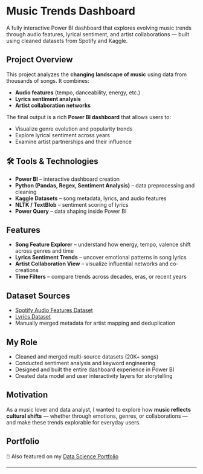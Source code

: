 # Music Trends Dashboard

A fully interactive Power BI dashboard that explores evolving music trends through audio features, lyrical sentiment, and artist collaborations — built using cleaned datasets from Spotify and Kaggle.

## Project Overview

This project analyzes the **changing landscape of music** using data from thousands of songs. It combines:
- **Audio features** (tempo, danceability, energy, etc.)
- **Lyrics sentiment analysis**
- **Artist collaboration networks**

The final output is a rich **Power BI dashboard** that allows users to:
- Visualize genre evolution and popularity trends
- Explore lyrical sentiment across years
- Examine artist partnerships and their influence

## 🛠️ Tools & Technologies

- **Power BI** – interactive dashboard creation
- **Python (Pandas, Regex, Sentiment Analysis)** – data preprocessing and cleaning
- **Kaggle Datasets** – song metadata, lyrics, and audio features
- **NLTK / TextBlob** – sentiment scoring of lyrics
- **Power Query** – data shaping inside Power BI

## Features

- **Song Feature Explorer** – understand how energy, tempo, valence shift across genres and time
- **Lyrics Sentiment Trends** – uncover emotional patterns in song lyrics
- **Artist Collaboration View** – visualize influential networks and co-creations
- **Time Filters** – compare trends across decades, eras, or recent years

## Dataset Sources

- [Spotify Audio Features Dataset](https://www.kaggle.com/datasets/yamaerenay/spotify-dataset-19212020-160k-tracks)
- [Lyrics Dataset](https://www.kaggle.com/datasets/mousehead/songlyrics)
- Manually merged metadata for artist mapping and deduplication

## My Role

- Cleaned and merged multi-source datasets (20K+ songs)
- Conducted sentiment analysis and keyword engineering
- Designed and built the entire dashboard experience in Power BI
- Created data model and user interactivity layers for storytelling

## Motivation

As a music lover and data analyst, I wanted to explore how **music reflects cultural shifts** — whether through emotions, genres, or collaborations — and make these trends explorable for everyday users.

## Portfolio 

🖱️ Also featured on my [Data Science Portfolio](https://www.datascienceportfol.io/SriLahariDwadasi)

---

